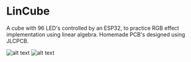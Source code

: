 # LinCube
A cube with 96 LED's controlled by an ESP32, to practice RGB effect implementation using linear algebra. Homemade PCB's designed using JLCPCB.

![alt text](https://github.com/wehttqm/LinCube/blob/main/images/IMG_2751.heic?raw=true)
![alt text](https://github.com/wehttqm/LinCube/blob/main/images/IMG_2757.heic?raw=true)

